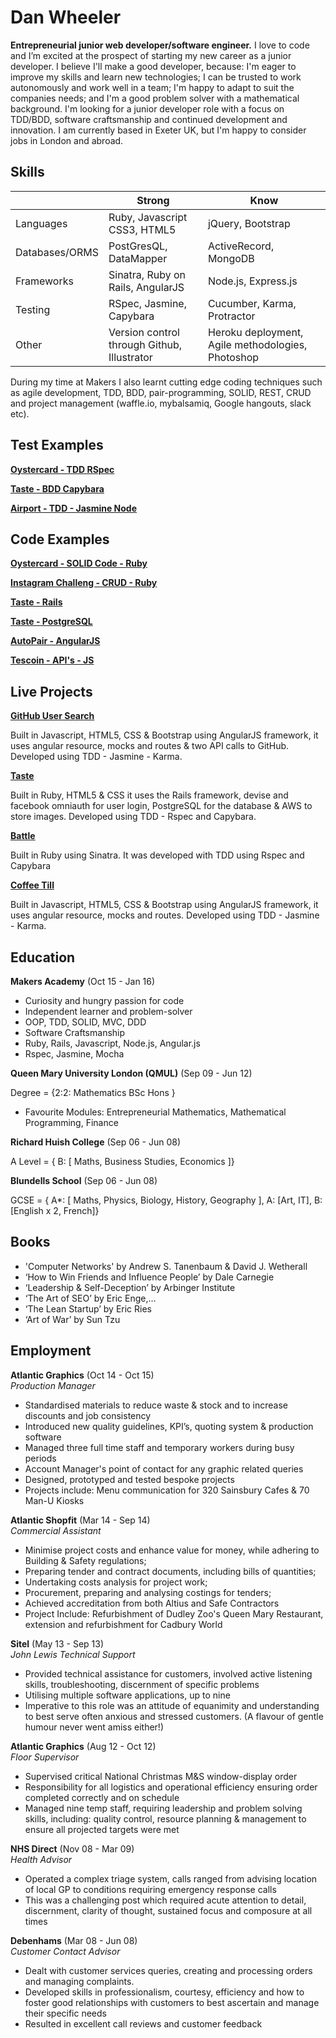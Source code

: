 Dan Wheeler
==============

**Entrepreneurial junior web developer/software engineer.** 
I love to code and I’m excited at the prospect of starting my new career as a junior developer. 
I believe I'll make a good developer, because: I'm eager to improve my skills and learn new technologies; I can be trusted to work autonomously and work well in a team; I'm happy to adapt to suit the companies needs; and I'm a good problem solver with a mathematical background. 
I'm looking for a junior developer role with a focus on TDD/BDD, software craftsmanship and continued development and innovation.
I am currently based in Exeter UK, but I'm happy to consider jobs in London and abroad.

## Skills

|               |Strong                             |	Know                                	|
|---------------|-----------------------------------|---------------------------------------|
|Languages      |	Ruby, Javascript	CSS3, HTML5     | jQuery,	Bootstrap                     | 
|Databases/ORMS |PostGresQL, DataMapper             |	ActiveRecord, MongoDB                 | 
|Frameworks     |	Sinatra, Ruby on Rails, AngularJS |	Node.js, Express.js                   | 	
|Testing        |	RSpec, Jasmine, Capybara          |	Cucumber, Karma, Protractor         	| 
|Other          |	Version control through Github, Illustrator    |	Heroku deployment, Agile methodologies, Photoshop| 

During my time at Makers I also learnt cutting edge coding techniques such as agile development, TDD, BDD, pair-programming, SOLID, REST, CRUD and project management (waffle.io, mybalsamiq, Google hangouts, slack etc).

Test Examples
-------------

[**Oystercard - TDD RSpec**](https://github.com/d9nny/oystercard/tree/master/spec)

[**Taste - BDD Capybara**](https://github.com/d9nny/taste/tree/master/spec/features)

[**Airport - TDD - Jasmine Node**](https://github.com/d9nny/airport_jasmine_node/tree/master/spec)
<!--[Eval - TDD - Karma]()-->
<!--[AutoPair - BDD Protractor]()-->

Code Examples
-------------

[**Oystercard - SOLID Code - Ruby**](https://github.com/d9nny/oystercard/tree/master/lib)

[**Instagram Challeng - CRUD - Ruby**](https://github.com/d9nny/instagram-challenge/blob/master/app/controllers/posts_controller.rb)

[**Taste - Rails**](https://github.com/d9nny/taste/tree/master/app)

[**Taste - PostgreSQL**](https://github.com/d9nny/taste/tree/master/db)

[**AutoPair - AngularJS**](https://github.com/d9nny/Auto-pair/tree/master/app/assets/javascripts)

[**Tescoin - API's - JS**](https://github.com/d9nny/tescoin/blob/master/app/js/controllers/tescoinSearchController.js)

<!--[Eval - Javascript Scope]()-->

## Live Projects

[**GitHub User Search** ](https://evening-eyrie-3741.herokuapp.com/)

Built in Javascript, HTML5, CSS & Bootstrap using AngularJS framework, it uses angular resource, mocks and routes & two API calls to GitHub. Developed using TDD - Jasmine - Karma.

[**Taste**](https://intense-chamber-6227.herokuapp.com/)

Built in Ruby, HTML5 & CSS it uses the Rails framework, devise and facebook omniauth for user login, PostgreSQL for the database & AWS to store images. Developed using TDD - Rspec and Capybara.

[**Battle**](https://lit-temple-9763.herokuapp.com/)

Built in Ruby using Sinatra. It was developed with TDD using Rspec and Capybara

[**Coffee Till** ](https://aqueous-cliffs-8772.herokuapp.com/)

Built in Javascript, HTML5, CSS & Bootstrap using AngularJS framework, it uses angular resource, mocks and routes. Developed using TDD - Jasmine - Karma.

## Education

**Makers Academy** (Oct 15 - Jan 16)

- Curiosity and hungry passion for code
- Independent learner and problem-solver
- OOP, TDD, SOLID, MVC, DDD
- Software Craftsmanship
- Ruby, Rails, Javascript, Node.js, Angular.js
- Rspec, Jasmine, Mocha

**Queen Mary University London (QMUL)** (Sep 09 - Jun 12)

Degree = {2:2: Mathematics BSc Hons }
- Favourite Modules: Entrepreneurial Mathematics, Mathematical Programming, Finance

**Richard Huish College** (Sep 06 - Jun 08)

A Level = { B: [ Maths, Business Studies, Economics ]}

**Blundells School** (Sep 06 - Jun 08)

GCSE = { A*: [ Maths, Physics, Biology, History, Geography ], A: [Art, IT], B: [English x 2, French]}

## Books 
- 'Computer Networks' by Andrew S. Tanenbaum & David J. Wetherall
- ‘How to Win Friends and Influence People’ by Dale Carnegie
- ‘Leadership & Self-Deception’ by Arbinger Institute
- ‘The Art of SEO’ by Eric Enge,…
- ‘The Lean Startup’ by Eric Ries
- ‘Art of War’ by Sun Tzu

## Employment

**Atlantic Graphics** (Oct 14 - Oct 15)   
*Production Manager*

- Standardised materials to reduce waste & stock and to increase discounts and job consistency
- Introduced new quality guidelines, KPI’s, quoting system & production software
- Managed three full time staff and temporary workers during busy periods
- Account Manager's point of contact for any graphic related queries
- Designed, prototyped and tested bespoke projects
- Projects include: Menu communication for 320 Sainsbury Cafes & 70 Man-U Kiosks

**Atlantic Shopfit** (Mar 14 - Sep 14)   
*Commercial Assistant*

-	Minimise project costs and enhance value for money, while adhering to Building & Safety regulations;
-	Preparing tender and contract documents, including bills of quantities; 
-	Undertaking costs analysis for project work;
-	Procurement, preparing and analysing costings for tenders;
-	Achieved accreditation from both Altius and Safe Contractors 
-	Project Include: Refurbishment of Dudley Zoo's Queen Mary Restaurant,  extension and refurbishment for Cadbury World

**Sitel** (May 13 - Sep 13)   
*John Lewis Technical Support*

-	Provided technical assistance for customers, involved active listening skills, troubleshooting, discernment of specific problems
-	Utilising multiple software applications, up to nine
-	Imperative to this role was an attitude of equanimity and understanding to best serve often anxious and stressed customers. (A flavour of gentle humour never went amiss either!)

**Atlantic Graphics** (Aug 12 - Oct 12)   
*Floor Supervisor*

-	Supervised critical National Christmas M&S window-display order
-	Responsibility for all logistics and operational efficiency ensuring order completed correctly and on schedule
-	Managed nine temp staff,  requiring leadership and problem solving skills, including: quality control, resource planning & management to ensure all projected targets were met

**NHS Direct** (Nov 08 - Mar 09)   
*Health Advisor*

-	Operated a complex triage system, calls ranged from advising location of local GP to conditions requiring emergency response calls
-	This was a challenging post which required acute attention to detail, discernment, clarity of thought, sustained focus and composure at all times

**Debenhams** (Mar 08 - Jun 08)   
*Customer Contact Advisor*

-	Dealt with customer services queries, creating and processing orders and managing complaints.
-	Developed skills in professionalism, courtesy, efficiency and how to foster good relationships with customers to best ascertain and manage their specific needs
-	Resulted in excellent call reviews and customer feedback
